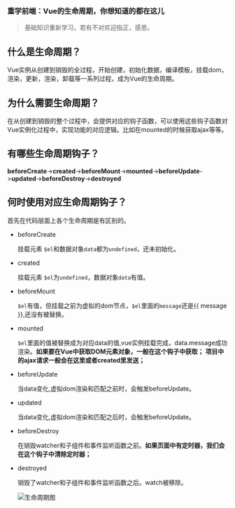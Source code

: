 ### 重学前端：Vue的生命周期，你想知道的都在这儿

> 基础知识重新学习，若有不对欢迎指正，感恩。

## 什么是生命周期？

Vue实例从创建到销毁的全过程，开始创建，初始化数据，编译模板，挂载dom，渲染，更新，渲染，卸载等一系列过程，成为Vue的生命周期。

## 为什么需要生命周期？

在从创建到销毁的整个过程中，会提供对应的钩子函数，可以使用这些钩子函数对Vue实例化过程中，实现功能的对应逻辑。比如在mounted的时候获取ajax等等。

## 有哪些生命周期钩子？

**beforeCreate**->**created**->**beforeMount**->**mounted**->**beforeUpdate**->**updated**->**beforeDestroy**->**destroyed**

## 何时使用对应生命周期钩子？

首先在代码层面上各个生命周期是有区别的。

- beforeCreate

  挂载元素 `$el`和数据对象`data`都为`undefined`，还未初始化。

- created

  挂载元素 `$el`为`undefined`，数据对象`data`有值。

- beforeMount

  `$el`有值，但挂载之前为虚拟的dom节点，`$el`里面的`message`还是{{ message }},还没有被替换。

- mounted

  `$el`里面的值被替换成为对应data的值,vue实例挂载完成，data.message成功渲染。**如果要在Vue中获取DOM元素对象，一般在这个钩子中获取；** **项目中的ajax请求一般会在这里或者created里发送；**

- beforeUpdate

  当data变化,虚拟dom渲染和匹配之前时，会触发beforeUpdate。

- updated

  当data变化,虚拟dom渲染和匹配之后时，会触发beforeUpdate。

- beforeDestroy

  在销毁watcher和子组件和事件监听函数之前。**如果页面中有定时器，我们会在这个钩子中清除定时器；**

- destroyed

  销毁了watcher和子组件和事件监听函数之后。watch被移除。

  ![生命周期图](https://user-gold-cdn.xitu.io/2019/9/3/16cf4ae16dfacaef?w=1200&h=3039&f=png&s=50021 '生命周期图')